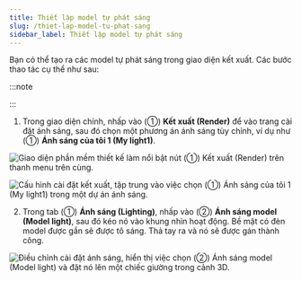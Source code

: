 ```yaml
---
title: Thiết lập model tự phát sáng
slug: /thiet-lap-model-tu-phat-sang
sidebar_label: Thiết lập model tự phát sáng
---
```


Bạn có thể tạo ra các model tự phát sáng trong giao diện kết xuất. Các bước thao tác cụ thể như sau:

:::note

:::

1. Trong giao diện chính, nhấp vào (①) **Kết xuất (Render)** để vào trang cài đặt ánh sáng, sau đó chọn một phương án ánh sáng tùy chỉnh, ví dụ như (①) **Ánh sáng của tôi 1 (My light1)**.

![Giao diện phần mềm thiết kế làm nổi bật nút (①) Kết xuất (Render) trên thanh menu trên cùng.](https://storage.googleapis.com/jegavn_kb/image_jegavn/242.1.png)

![Cấu hình cài đặt kết xuất, tập trung vào việc chọn (①) Ánh sáng của tôi 1 (My light1) trong một dự án ánh sáng.](https://storage.googleapis.com/jegavn_kb/image_jegavn/242.2.png)

2. Trong tab (①) **Ánh sáng (Lighting)**, nhấp vào (②) **Ánh sáng model (Model light)**, sau đó kéo nó vào khung nhìn hoạt động. Bề mặt có đèn model được gắn sẽ được tô sáng. Thả tay ra và nó sẽ được gán thành công.

![Điều chỉnh cài đặt ánh sáng, hiển thị việc chọn (②) Ánh sáng model (Model light) và đặt nó lên một chiếc giường trong cảnh 3D.](https://storage.googleapis.com/jegavn_kb/image_jegavn/242.3.png)